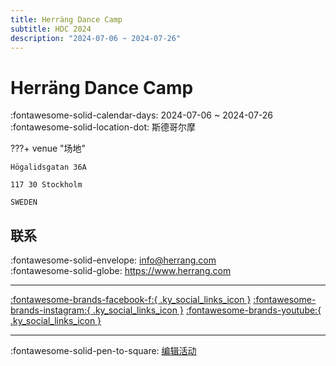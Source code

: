 ```yaml
---
title: Herräng Dance Camp
subtitle: HDC 2024
description: "2024-07-06 ~ 2024-07-26"
---
```


# Herräng Dance Camp 

:fontawesome-solid-calendar-days: 2024-07-06 ~ 2024-07-26  
:fontawesome-solid-location-dot: 斯德哥尔摩  

???+ venue "场地"

    Högalidsgatan 36A  
      
    117 30 Stockholm  
      
    SWEDEN  

## 联系

:fontawesome-solid-envelope: <info@herrang.com>  
:fontawesome-solid-globe: <https://www.herrang.com>  

---

 [:fontawesome-brands-facebook-f:{ .ky_social_links_icon }](https://www.facebook.com/herrangdancecamp) [:fontawesome-brands-instagram:{ .ky_social_links_icon }](https://instagram.com/herrangdancecamp) [:fontawesome-brands-youtube:{ .ky_social_links_icon }](https://youtube.com/@herrangdancecamp)

---

:fontawesome-solid-pen-to-square: [编辑活动](https://github.com/swingdance/events/issues/new?assignees=&labels=update+event&projects=&template=03-update_entity.yml&title=Update%20Event%3A%202024%2Fsv_SE%20%E2%80%A2%20Herr%C3%A4ng%20Dance%20Camp&region=sv_SE&year=2024&id=herrang-dance-camp-2024&name=Herr%C3%A4ng%20Dance%20Camp&org_id=)
